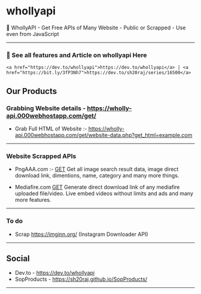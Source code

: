 # whollyapi

🔆 WhollyAPI - Get Free APIs of Many Website - Public or Scrapped - Use even from JavaScript

---

### 🔆 See all features and Article on whollyapi Here 
    <a href="https://dev.to/whollyapi">https://dev.to/whollyapi</a> | <a href="https://bit.ly/3fP3Nh7">https://dev.to/sh20raj/series/16500</a>


## Our Products

### Grabbing Website details - https://wholly-api.000webhostapp.com/get/ 

- Grab Full HTML of Website :- https://wholly-api.000webhostapp.com/get/website-data.php?get_html=example.com

---

### Website Scrapped APIs

- PngAAA.com :- [GET](websites/pngaaa.com/)
    Get all image search result data, image direct download link, dimentions, name, category and many more things.

- Mediafire.com [GET](websites/mediafire.com)
    Generate direct download link of any mediafire uploaded file/video. Live embed videos without limits and ads and many more features.

---

### To do
- Scrap https://imginn.org/ (Instagram Downloader API)

---

## Social
- Dev.to - https://dev.to/whollyapi
- SopProducts - https://sh20raj.github.io/SopProducts/
---
